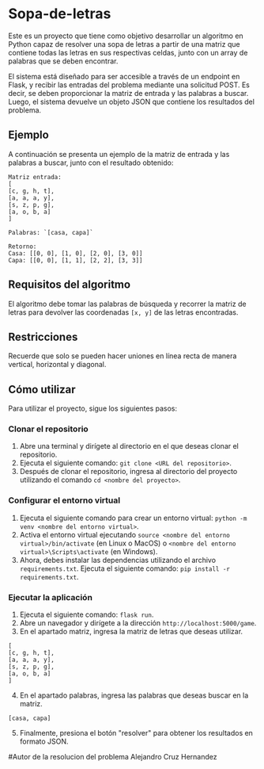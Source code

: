 # Sopa-de-letras

Este es un proyecto que tiene como objetivo desarrollar un algoritmo en Python capaz de resolver una sopa de letras a partir de una matriz que contiene todas las letras en sus respectivas celdas, junto con un array de palabras que se deben encontrar.

El sistema está diseñado para ser accesible a través de un endpoint en Flask, y recibir las entradas del problema mediante una solicitud POST. Es decir, se deben proporcionar la matriz de entrada y las palabras a buscar. Luego, el sistema devuelve un objeto JSON que contiene los resultados del problema.

## Ejemplo

A continuación se presenta un ejemplo de la matriz de entrada y las palabras a buscar, junto con el resultado obtenido:
```
Matriz entrada:
[
[c, g, h, t],
[a, a, a, y],
[s, z, p, g],
[a, o, b, a]
]

Palabras: `[casa, capa]`

Retorno:
Casa: [[0, 0], [1, 0], [2, 0], [3, 0]]
Capa: [[0, 0], [1, 1], [2, 2], [3, 3]]
```
## Requisitos del algoritmo

El algoritmo debe tomar las palabras de búsqueda y recorrer la matriz de letras para devolver 
las coordenadas `[x, y]` de las letras encontradas.

## Restricciones

Recuerde que solo se pueden hacer uniones en línea recta de manera vertical, horizontal y diagonal.

## Cómo utilizar

Para utilizar el proyecto, sigue los siguientes pasos:

### Clonar el repositorio

1. Abre una terminal y dirígete al directorio en el que deseas clonar el repositorio.
2. Ejecuta el siguiente comando: `git clone <URL del repositorio>`.
3. Después de clonar el repositorio, ingresa al directorio del proyecto utilizando el comando `cd <nombre del proyecto>`.

### Configurar el entorno virtual

1. Ejecuta el siguiente comando para crear un entorno virtual: `python -m venv <nombre del entorno virtual>`.
2. Activa el entorno virtual ejecutando `source <nombre del entorno virtual>/bin/activate` (en Linux o MacOS) o `<nombre del entorno virtual>\Scripts\activate` (en Windows).
3. Ahora, debes instalar las dependencias utilizando el archivo `requirements.txt`. Ejecuta el siguiente comando: `pip install -r requirements.txt`.

### Ejecutar la aplicación

1. Ejecuta el siguiente comando: `flask run`.
2. Abre un navegador y dirígete a la dirección `http://localhost:5000/game`.
3. En el apartado matriz, ingresa la matriz de letras que deseas utilizar.
```
[
[c, g, h, t],
[a, a, a, y],
[s, z, p, g],
[a, o, b, a]
]
```

4. En el apartado palabras, ingresa las palabras que deseas buscar en la matriz.

```
[casa, capa]
```

5. Finalmente, presiona el botón "resolver" para obtener los resultados en formato JSON.

#Autor de la resolucion del problema
Alejandro Cruz Hernandez

    
